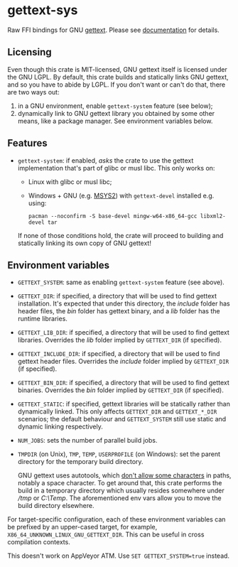 # gettext-sys

Raw FFI bindings for GNU [gettext](https://www.gnu.org/software/gettext/).
Please see [documentation](https://docs.rs/gettext-sys) for details.

## Licensing

Even though this crate is MIT-licensed, GNU gettext itself is licensed under the
GNU LGPL. By default, this crate builds and statically links GNU gettext, and so
you have to abide by LGPL. If you don't want or can't do that, there are two
ways out:

1. in a GNU environment, enable `gettext-system` feature (see below);
2. dynamically link to GNU gettext library you obtained by some other means,
   like a package manager. See environment variables below.

## Features

- `gettext-system`: if enabled, _asks_ the crate to use the gettext
    implementation that's part of glibc or musl libc. This only works on:

    * Linux with glibc or musl libc;
    * Windows + GNU (e.g. [MSYS2](http://www.msys2.org/)) with
        `gettext-devel` installed e.g. using:

        ```
        pacman --noconfirm -S base-devel mingw-w64-x86_64-gcc libxml2-devel tar
        ```

    If none of those conditions hold, the crate will proceed to building and
    statically linking its own copy of GNU gettext!

## Environment variables

- `GETTEXT_SYSTEM`: same as enabling `gettext-system` feature (see above).

- `GETTEXT_DIR`: if specified, a directory that will be used to find gettext
    installation. It's expected that under this directory, the _include_ folder
    has header files, the _bin_ folder has gettext binary, and a _lib_ folder
    has the runtime libraries.

- `GETTEXT_LIB_DIR`: if specified, a directory that will be used to find gettext
    libraries. Overrides the _lib_ folder implied by `GETTEXT_DIR` (if specified).

- `GETTEXT_INCLUDE_DIR`: if specified, a directory that will be used to find
    gettext header files. Overrides the _include_ folder implied by
    `GETTEXT_DIR` (if specified).

- `GETTEXT_BIN_DIR`: if specified, a directory that will be used to find gettext
    binaries. Overrides the _bin_ folder implied by `GETTEXT_DIR` (if specified).

- `GETTEXT_STATIC`: if specified, gettext libraries will be statically rather
    than dynamically linked. This only affects `GETTEXT_DIR` and `GETTEXT_*_DIR`
    scenarios; the default behaviour and `GETTEXT_SYSTEM` still use static and
    dynamic linking respectively.

- `NUM_JOBS`: sets the number of parallel build jobs.

- `TMPDIR` (on Unix), `TMP`, `TEMP`, `USERPROFILE` (on Windows): set the
    parent directory for the temporary build directory.

    GNU gettext uses autotools, which [don't allow some characters][chars] in
    paths, notably a space character. To get around that, this crate performs
    the build in a temporary directory which usually resides somewhere under
    _/tmp_ or _C:\\Temp_. The aforementioned env vars allow you to move the
    build directory elsewhere.

    [chars]: https://www.gnu.org/software/autoconf/manual/autoconf-2.60/autoconf.html#Special-Chars-in-Variables

For target-specific configuration, each of these environment variables can be
prefixed by an upper-cased target, for example,
`X86_64_UNKNOWN_LINUX_GNU_GETTEXT_DIR`. This can be useful in cross compilation
contexts.

This doesn't work on AppVeyor ATM. Use `SET GETTEXT_SYSTEM=true` instead.
